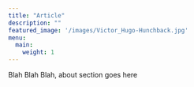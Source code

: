 ```yaml
---
title: "Article"
description: ""
featured_image: '/images/Victor_Hugo-Hunchback.jpg'
menu:
  main:
    weight: 1
---
```

Blah Blah Blah, about section goes here

